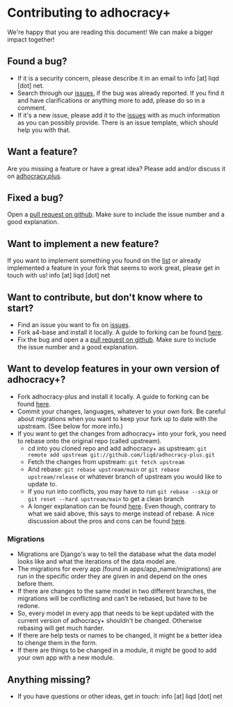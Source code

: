 # Contributing to adhocracy+

We're happy that you are reading this document! We can make a bigger impact together!

## Found a bug?
-   If it is a security concern, please describe it in an email to info [at] liqd [dot] net.
-   Search through our [issues](https://github.com/liqd/a4-base/issues), if the bug was already reported. If you find it and have clarifications or anything more to add, please do so in a comment.
-   If it's a new issue, please add it to the [issues](https://github.com/liqd/a4-base/issues) with as much information as you can possibly provide. There is an issue template, which should help you with that.

## Want a feature?
Are you missing a feature or have a great idea? Please add and/or discuss it on [adhocracy.plus](https://adhocracy.plus/feedback/projects/deine-ideen-fur-a/).

## Fixed a bug?
Open a [pull request on github](https://github.com/liqd/a4-base/pulls). Make sure to include the issue number and a good explanation.

## Want to implement a new feature?
If you want to implement something you found on the [list](https://adhocracy.plus/feedback/projects/deine-ideen-fur-a/) or already implemented a feature in your fork that seems to work great, please get in touch with us! info [at] liqd [dot] net

## Want to contribute, but don't know where to start?
-   Find an issue you want to fix on [issues](https://github.com/liqd/a4-base/issues).
-   Fork a4-base and install it locally. A guide to forking can be found [here](https://guides.github.com/activities/forking/).
-   Fix the bug and open a a [pull request on github](https://github.com/liqd/a4-base/pulls). Make sure to include the issue number and a good explanation.

## Want to develop features in your own version of adhocracy+?
-   Fork adhocracy-plus and install it locally. A guide to forking can be found [here](https://guides.github.com/activities/forking/).
-   Commit your changes, languages, whatever to your own fork. Be careful about migrations when you want to keep your fork up to date with the upstream. (See below for more info.)
-   If you want to get the changes from adhocracy+ into your fork, you need to rebase onto the original repo (called upstream).
    -   cd into you cloned repo and add adhocracy+ as upstream:
        `git remote add upstream git://github.com/liqd/adhocracy-plus.git`
    -   Fetch the changes from upstream:
        `git fetch upstream`
    -   And rebase: `git rebase upstream/main` or `git rebase upstream/release` or whatever branch of upstream you would like to update to.
    -   If you run into conflicts, you may have to run `git rebase --skip` or `git reset --hard upstream/main` to get a clean branch
    -   A longer explanation can be found [here](https://docs.github.com/en/github/collaborating-with-issues-and-pull-requests/working-with-forks). Even though, contrary to what we said above, this says to merge instead of rebase. A nice discussion about the pros and cons can be found [here](https://strongbox.github.io/developer-guide/git/rebase-vs-merge.html).

### Migrations
-   Migrations are Django's way to tell the database what the data model looks like and what the iterations of the data model are.
-   The migrations for every app (found in apps/app_name/migrations) are run in the specific order they are given in and depend on the ones before them.
-   If there are changes to the same model in two different branches, the migrations will be conflicting and can't be rebased, but have to be redone.
-   So, every model in every app that needs to be kept updated with the current version of adhocracy+ shouldn't be changed. Otherwise rebasing will get much harder.
-   If there are help tests or names to be changed, it might be a better idea to chenge them in the form.
-   If there are things to be changed in a module, it might be good to add your own app with a new module.

## Anything missing?
-   If you have questions or other ideas, get in touch: info [at] liqd [dot] net
